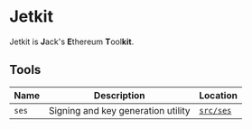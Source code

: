 # Jetkit #

Jetkit is **J**ack's **E**thereum **T**ool**kit**.

## Tools ##

| Name | Description | Location |
| --- | --- | --- |
| `ses` | Signing and key generation utility | [`src/ses`](src/ses) |

